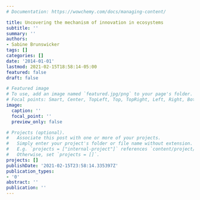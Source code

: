 ```yaml
---
# Documentation: https://wowchemy.com/docs/managing-content/

title: Uncovering the mechanism of innovation in ecosystems
subtitle: ''
summary: ''
authors:
- Sabine Brunswicker
tags: []
categories: []
date: '2014-01-01'
lastmod: 2021-02-15T18:58:14-05:00
featured: false
draft: false

# Featured image
# To use, add an image named `featured.jpg/png` to your page's folder.
# Focal points: Smart, Center, TopLeft, Top, TopRight, Left, Right, BottomLeft, Bottom, BottomRight.
image:
  caption: ''
  focal_point: ''
  preview_only: false

# Projects (optional).
#   Associate this post with one or more of your projects.
#   Simply enter your project's folder or file name without extension.
#   E.g. `projects = ["internal-project"]` references `content/project/deep-learning/index.md`.
#   Otherwise, set `projects = []`.
projects: []
publishDate: '2021-02-15T23:58:14.335397Z'
publication_types:
- '0'
abstract: ''
publication: ''
---
```


